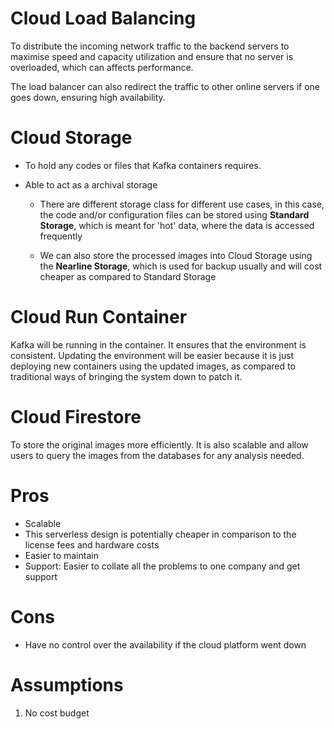 # Cloud Load Balancing

To distribute the incoming network traffic to the backend servers to maximise speed and capacity utilization and ensure that no server is overloaded, which can affects performance.

The load balancer can also redirect the traffic to other online servers if one goes down, ensuring high availability.

  

# Cloud Storage

- To hold any codes or files that Kafka containers requires.
- Able to act as a archival storage

	- There are different storage class for different use cases, in this case, the code and/or configuration files can be stored using **Standard Storage**, which is meant for 'hot' data, where the data is accessed frequently
	
	- We can also store the processed images into Cloud Storage using the **Nearline Storage**, which is used for backup usually and will cost cheaper as compared to Standard Storage

  

# Cloud Run Container

Kafka will be running in the container. It ensures that the environment is consistent. Updating the environment will be easier because it is just deploying new containers using the updated images, as compared to traditional ways of bringing the system down to patch it.

  

# Cloud Firestore

To store the original images more efficiently. It is also scalable and allow users to query the images from the databases for any analysis needed.
  

# Pros
- Scalable
- This serverless design is potentially cheaper in comparison to the license fees and hardware costs
- Easier to maintain
- Support: Easier to collate all the problems to one company and get support

# Cons
- Have no control over the availability if the cloud platform went down


# Assumptions

1. No cost budget